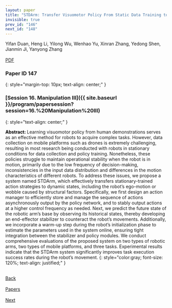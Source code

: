 ```yaml
---
layout: paper
title: "STDArm: Transfer Visuomotor Policy From Static Data Training to Dynamic Robot Manipulation"
invisible: true
prev_id: "146"
next_id: "148"
---
```

<div class="paper-authors">
  <div class="paper-author-box">
    <div class="paper-author-name">Yifan Duan, Heng Li, Yilong Wu, Wenhao Yu, Xinran Zhang, Yedong Shen, Jianmin Ji, Yanyong Zhang</div>
    <div class="paper-author-uni"></div>
  </div>
</div>

<div class="paper-pdf-modern">
  <div class="paper-menu-icon">
    <a href="https://www.roboticsproceedings.org/rss21/p147.pdf" title="Download PDF" target="_blank">
      <i class="fa fa-file-pdf-o"></i><br>
      <span class="paper-menu-label">PDF</span>
    </a>
  </div>
</div>

### Paper ID 147
{: style="margin-top: 10px; text-align: center;" }

### [Session 16. Manipulation III]({{ site.baseurl }}/program/papersession?session=16.%20Manipulation%20III)
{: style="text-align: center;" }

<b style="color: black;">Abstract: </b>Learning visuomotor policy from human demonstrations serves as an effective method for robots to acquire complex tasks. However, data collection on mobile platforms such as drones is extremely challenging, resulting in most research being conducted with robots in stationary conditions for data collection and policy training. Nonetheless, these policies struggle to maintain operational stability when the robot is in motion, primarily due to the low frequency of decision-making, inconsistencies in the input data distribution and differences in the motion characteristics of different robots. To address these issues, we propose a system named STDArm, which effectively transfers stationary-trained action strategies to dynamic states, including the robot’s ego-motion or wobble caused by structural factors. Specifically, we first design an action manager to efficiently store and manage the sequence of actions asynchronously output by the policy network, and to stably output actions at a higher control frequency as needed. Next, we predict the future state of the robotic arm’s base by observing its historical states, thereby developing an end-effector stabilizer to counteract the robot’s movements. Additionally, we incorporate a warm-up step during the robot’s initialization phase to estimate the parameters used in the system online, ensuring tight integration between the stabilizer and policy modules. We conduct comprehensive evaluations of the proposed system on two types of robotic arms, two types of mobile platforms, and three tasks. Experimental results indicate that the STDArm system significantly improves task execution success rates during the robot’s movement.
{: style="color:gray; font-size: 120%; text-align: justified;" }

<div class="paper-menu">
  <div class="paper-menu-inner">
    <a href="{{ site.baseurl }}/program/papers/146/" title="Previous Paper">
            <div class="paper-menu-icon">
                <i class="fa fa-chevron-left"></i><br>
                <span class="paper-menu-label">Back</span>
            </div>
        </a>
    <a href="{{ site.baseurl }}/program/papers" title="All Papers">
      <div class="paper-menu-icon">
        <i class="fa fa-list"></i><br>
        <span class="paper-menu-label">Papers</span>
      </div>
    </a>
    <a href="{{ site.baseurl }}/program/papers/148/" title="Next Paper">
            <div class="paper-menu-icon">
                <i class="fa fa-chevron-right"></i><br>
                <span class="paper-menu-label">Next</span>
            </div>
        </a>
  </div>
</div>
